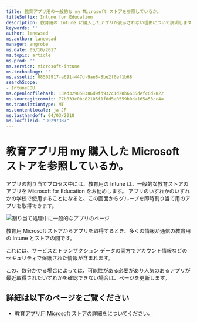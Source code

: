 ```yaml
---
title: 教育アプリ用の一般的な my Microsoft ストアを参照しているか。
titleSuffix: Intune for Education
description: 教育用の Intune に購入したアプリが表示されない理由について説明します。
keywords: ''
author: lenewsad
ms.author: lanewsad
manager: angrobe
ms.date: 05/10/2017
ms.topic: article
ms.prod: ''
ms.service: microsoft-intune
ms.technology: ''
ms.assetid: 08502917-a691-447d-9ae8-8be2f6ef1b68
searchScope:
- IntuneEDU
ms.openlocfilehash: 13ed329058386d9fd932c1d20b6635defc6d2822
ms.sourcegitcommit: 77b833e0bc82105f1f0d5a0559b0da165453cc4a
ms.translationtype: MT
ms.contentlocale: ja-JP
ms.lasthandoff: 04/03/2018
ms.locfileid: "30297387"
---
```

# <a name="where-are-my-acquired-microsoft-store-for-education-apps"></a>教育アプリ用 my 購入した Microsoft ストアを参照しているか。

アプリの割り当てプロセス中には、教育用の Intune は、一般的な教育ストアのアプリを Microsoft for Education をお勧めします。 アプリのいずれかのいずれかの学校で使用することになると、この画面からグループを即時割り当て用のアプリを取得できます。

  ![割り当て処理中に一般的なアプリのページ](./media/apps-006-add-popular-apps.png)

教育用 Microsoft ストアからアプリを取得するとき、多くの情報が通信の教育用の Intune とストアの間です。

これには、サービスとトランザクション データの両方でアカウント情報などのセキュリティで保護された情報が含まれます。

この、数分かかる場合によっては、可能性がある必要があり人気のあるアプリが最近取得されたいずれかを確認できない場合は、ページを更新します。

## <a name="find-out-more"></a>詳細は以下のページをご覧ください

- [教育アプリ用 Microsoft ストアの詳細をについてください。](https://docs.microsoft.com/microsoft-store/find-and-acquire-apps-overview)

